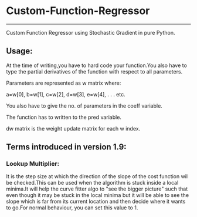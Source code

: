 # Custom-Function-Regressor
------------------------------

Custom Function Regressor using Stochastic Gradient in pure Python.

Usage:
-------
At the time of writing,you have to hard code your function.You also have to type the partial derivatives of the function with respect to all parameters.

Parameters are represented as w matrix where:

a=w[0],
b=w[1],
c=w[2],
d=w[3],
e=w[4],
.
.
.
etc.


You also have to give the no. of parameters in the coeff variable.

The function has to written to the pred variable.

dw matrix is the weight update matrix for each w index.


Terms introduced in version 1.9:
---------------------------------

<h3>Lookup Multiplier:</h3> It is the step size at which the direction of the slope of the cost function wil be checked.This can be used when the algorithm is stuck inside a local minima.It will help the curve fitter algo to "see the bigger picture" such that even though it may be stuck in the local minima but it will be able to see the slope which is far from its current location and then decide where it wants to go.For normal behaviour, you can set this value to 1. 
